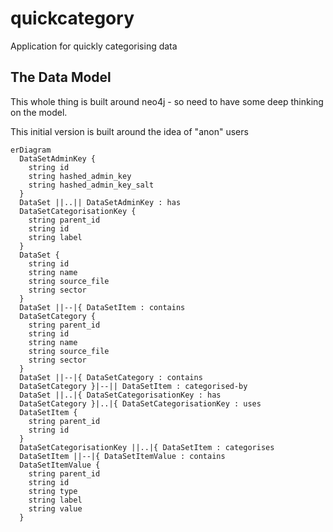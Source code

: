 # quickcategory

Application for quickly categorising data

## The Data Model

This whole thing is built around neo4j - so need to have some deep thinking on the model.

This initial version is built around the idea of "anon" users

```mermaid
erDiagram
  DataSetAdminKey {
    string id
    string hashed_admin_key
    string hashed_admin_key_salt
  }
  DataSet ||..|| DataSetAdminKey : has
  DataSetCategorisationKey {
    string parent_id
    string id
    string label
  }
  DataSet {
    string id
    string name
    string source_file
    string sector
  }
  DataSet ||--|{ DataSetItem : contains
  DataSetCategory {
    string parent_id
    string id
    string name
    string source_file
    string sector
  }
  DataSet ||--|{ DataSetCategory : contains
  DataSetCategory }|--|| DataSetItem : categorised-by
  DataSet ||..|{ DataSetCategorisationKey : has
  DataSetCategory }|..|{ DataSetCategorisationKey : uses
  DataSetItem {
    string parent_id
    string id
  }
  DataSetCategorisationKey ||..|{ DataSetItem : categorises
  DataSetItem ||--|{ DataSetItemValue : contains
  DataSetItemValue {
    string parent_id
    string id
    string type
    string label
    string value
  }
```

